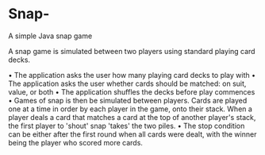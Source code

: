 # Snap-
A simple Java snap game

A snap game is simulated between two players using standard playing card decks.


• The application asks the user how many playing card decks to play with
• The application asks the user whether cards should be matched: on suit, value, or both
• The application shuffles the decks before play commences
• Games of snap is then be simulated between players. Cards are played one at a time in
order by each player in the game, onto their stack. When a player deals a card that matches a
card at the top of another player's stack, the first player to 'shout' snap 'takes' the two piles.
• The stop condition can be either after the first round when all cards were dealt, with the winner
being the player who scored more cards.
